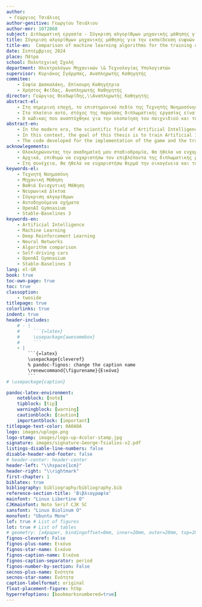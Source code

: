 ```yaml
---
author:
 - Γεώργιος Τσιάλιος
author-genitive: Γεωργίου Τσιάλιου
author-mnr: 1072868
subject: Διπλωματική εργασία - Σύγκριση αλγορίθμων μηχανικής μάθησης για την εκπαίδευση ευφυών πρακτόρων σε περιβάλλον παιχνιδιού
title: Σύγκριση αλγορίθμων μηχανικής μάθησης για την εκπαίδευση ευφυών πρακτόρων σε περιβάλλον παιχνιδιού
title-en:  Comparison of machine learning algorithms for the training of intelligent agents in a game environment
date: Σεπτέμβριος 2024
place: Πάτρα
school: Πολυτεχνική Σχολή
department: Ηλεκτρολόγων Μηχανικών \& Τεχνολογίας Υπολογιστών
supervisor: Κυριάκος Σγάρμπας, Αναπληρωτής Καθηγητής
commitee:
    - Σοφία Δασκαλάκη, Επίκουρη Καθηγήτρια
    - Χρήστος Φείδας, Αναπληρωτής Καθηγητής
director: Γεώργιος Θεοδωρίδης,\\Αναπληρωτής Καθηγητής
abstract-el:
    - Στη σημερινή εποχή, το επιστημονικό πεδίο της Τεχνητής Νοημοσύνης αποτελεί ένα από τα πιο ραγδαία αναπτυσσόμενα ερευνητικά αντικείμενα  παγκοσμίως. Με πιο πρόσφατο παράδειγμα την ανάπτυξη των μεγάλων γλωσσικών μοντέλων (LLMs) όπως το ChatGPT της OpenAI, η Τεχνητή Νοημοσύνη παρεισφρύει ολοένα και περισσότερο στη ζωή των ανθρώπων, παρέχοντας εφαρμογές που λύνουν προβλήματα της καθημερινότητας με υπεράνθρωπη ακρίβεια και ταχύτητα. Στον πυρήνα των εφαρμογών αυτών βρίσκονται συχνά αλγόριθμοι Μηχανικής Μάθησης, ενός υποπεδίου της Τεχνητής Νοημοσύνης. Οι συγκεκριμένοι αλγόριθμοι εξετάζονται συνήθως, πρώτα σε δοκιμαστικά περιβάλλοντα, όπως παιχνίδια, όπου η προσομοίωση της πραγματικότητας είναι εύκολη και ακίνδυνη.
    - Στο πλαίσιο αυτό, στόχος της παρούσας διπλωματικής εργασίας είναι η εκπαίδευση πρακτόρων τεχνητής νοημοσύνης σε ένα απλό παιχνίδι, χρησιμοποιώντας διαφορετικούς αλγορίθμους και η σύγκριση τους σε όρους χρόνου εκπαίδευσης και τελικής επίδοσης. Συγκεκριμένα, αναπτύχθηκε ένα παιχνίδι στο οποίο ο πράκτορας καλείται να παρκάρει ένα αυτοκίνητο σε μία τυχαία θέση στάθμευσης. Οι αλγόριθμοι που εξετάστηκαν ανήκουν στην υποκατηγορία της Μηχανικής Μάθησης που ονομάζεται Ενισχυτική Μάθηση και είναι οι εξής&#58; Q-learning, Proximal Policy Optimization (PPO), Soft Actor Critic (SAC), Deep Deterministic Policy Gradient (DDPG) και Twin Delayed Deep Deterministic Policy Gradient (TD3).
    - Ο κώδικας που αναπτύχθηκε για την υλοποίηση του παιχνιδιού και την εκπαίδευση των πρακτόρων είναι ελεύθερα διαθέσιμος στον παρακάτω σύνδεσμο&#58; [GitHub Repository](https://github.com/GeorgeTsialios/Thesis).
abstract-en:
    - In the modern era, the scientific field of Artificial Intelligence is one of the most rapidly evolving research areas worldwide. Artificial Intelligence is increasingly entering people's lives, by offering applications that solve everyday problems with superhuman accuracy and speed. A recent example of this, is the development of Large Language Models (LLMs) like OpenAI's ChatGPT. At the core of these applications are often Machine Learning algorithms, a subfield of Artificial Intelligence. These algorithms are usually tested first in experimental environments, such as games, where simulating reality is easy and safe.
    - In this context, the goal of this thesis is to train Artificial Intelligence agents in a simple game using different algorithms and compare them in terms of training time and final performance. More specifically, a game was developed in which the agent is tasked with parking a car in a random parking spot. The following algorithms -which belong to the Machine Learning subcategory called Reinforcement Learning- were used&#58; Q-learning, Proximal Policy Optimization (PPO), Soft Actor Critic (SAC), Deep Deterministic Policy Gradient (DDPG) and Twin Delayed Deep Deterministic Policy Gradient (TD3).
    - The code developed for the implementation of the game and the training of the agents is publicly available at the following link&#58; [GitHub Repository](https://github.com/GeorgeTsialios/Thesis).
acknowlegements:
    - Ολοκληρώνοντας την ακαδημαϊκή μου σταδιοδρομία, θα ήθελα να ευχαριστήσω όλους όσους με βοήθησαν, έμπρακτα αλλά και όχι μόνο, τα τελευταία πέντε έτη των σπουδών μου.
    - Αρχικά, επιθυμώ να ευχαριστήσω τον επιβλέποντα της διπλωματικής μου εργασίας, κο Κυριάκο Σγάρμπα, ο οποίος μου έδωσε την ευκαιρία να ασχοληθώ με ένα τόσο ενδιαφέρον ερευνητικό πεδίο. Ακόμα, η εμπιστοσύνη που μου έδειξε και η καθοδήγηση του έπαιξαν καθοριστικό ρόλο στην ομαλή εκπόνηση της παρούσας εργασίας. 
    - Στη συνέχεια, θα ήθελα να ευχαριστήσω θερμά την οικογένεια και τους φίλους μου για την συνεχή στήριξη που μου προσφέρουν. Ειδική αναφορά επιθυμώ να κάνω σε δύο άτομα, στα οποία οφείλω, σε μεγάλο βάθμο, τη μέχρι τώρα πορεία μου. Αρχικά, ευχαριστώ τον πατέρα μου, Ιωάννη, για τη μόνιμη υποστήριξη και την ανεκτίμητη συμπαράσταση του. Έπειτα, ευχαριστώ τον εξαιρετικό συνάδελφο και φίλο, Χρήστο Κατσανδρή, ο οποίος με ενέπνευσε σημαντικά, να γίνω καλύτερος. Η αδιάλειπτη προθυμία του να βοηθήσει αποδείχθηκε πολύτιμη πολλές φορές, ενώ η συνεργασία μας σε διάφορα μαθήματα και εργασίες ήταν χαρά και τιμή μου.
keywords-el:
    - Τεχνητή Νοημοσύνη
    - Μηχανική Μάθηση
    - Βαθιά Ενισχυτική Μάθηση
    - Νευρωνικά Δίκτυα
    - Σύγκριση αλγορίθμων
    - Αυτοδηγούμενα οχήματα
    - OpenAI Gymnasium
    - Stable-Baselines 3
keywords-en:
    - Artificial Intelligence
    - Machine Learning
    - Deep Reinforcement Learning
    - Neural Networks
    - Algorithm comparison
    - Self-driving cars
    - OpenAI Gymnasium
    - Stable-Baselines 3
lang: el-GR
book: true
toc-own-page: true
toc: true
classoption:
    - twoside
titlepage: true
colorlinks: true
indent: true
header-includes:
    # - |
    #     ```{=latex}
    #     \usepackage{awesomebox}
    #     ```
    - |
        ```{=latex}
        \usepackage{cleveref}
        % pandoc-fignos: change the caption name
        \renewcommand{\figurename}{Εικόνα}
        ```
# \usepackage{caption}

pandoc-latex-environment:
    noteblock: [note]
    tipblock: [tip]
    warningblock: [warning]
    cautionblock: [caution]
    importantblock: [important]
titlepage-text-color: 0A0A0A
logo: images/uplogo.png
logo-stamp: images/logo-up-4color-stamp.jpg
signature: images/signature-George-Tsialios-v2.pdf
listings-disable-line-numbers: false
disable-header-and-footer: false
# header-center: header-center
header-left: "\\hspace{1cm}"
header-right: "\\rightmark"
first-chapter: 1
biblatex: true
bibliography: bibliography/bibliography.bib
reference-section-title: 'Βιβλιογραφία'
mainfont: "Linux Libertine O"
CJKmainfont: Noto Serif CJK SC
sansfont: "Linux Biolinum O"
monofont: "Ubuntu Mono"
lof: true # List of figures
lot: true # List of tables
# geometry: [a4paper, bindingoffset=0mm, inner=20mm, outer=20mm, top=20mm, bottom=20mm] # See https://ctan.org/pkg/geometry for more options
fignos-cleveref: False
fignos-plus-name: Εικόνα
fignos-star-name: Εικόνα
fignos-caption-name: Εικόνα
fignos-caption-separator: period
fignos-number-by-section: False
secnos-plus-name: Ενότητα
secnos-star-name: Ενότητα
caption-labelformat: original
float-placement-figure: htbp
hyperrefoptions: [bookmarksnumbered=true]
---
```


